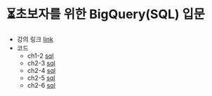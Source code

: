 # ⏳초보자를 위한 BigQuery(SQL) 입문
- 강의 링크 [link](https://www.inflearn.com/course/%EC%B4%88%EB%B3%B4%EC%9E%90%EB%A5%BC-%EC%9C%84%ED%95%9C-%EB%B9%85%EC%BF%BC%EB%A6%AC-sql-%EC%9E%85%EB%AC%B8/dashboard)
- 코드
  - ch1-2 [sql](https://github.com/kbjung/Study/blob/main/SQL/BigQuery/Inflearn/beginner/ch1_2.sql)
  - ch2-3 [sql](https://github.com/kbjung/Study/blob/main/SQL/BigQuery/Inflearn/beginner/ch2_3.sql)
  - ch2-4 [sql](https://github.com/kbjung/Study/blob/main/SQL/BigQuery/Inflearn/beginner/ch2_4.sql)
  - ch2-5 [sql](https://github.com/kbjung/Study/blob/main/SQL/BigQuery/Inflearn/beginner/ch2_5.sql)
  - ch2-6 [sql](https://github.com/kbjung/Study/blob/main/SQL/BigQuery/Inflearn/beginner/ch2_6.sql)
